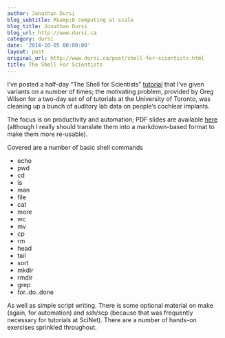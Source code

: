 ```yaml
---
author: Jonathan Dursi
blog_subtitle: R&amp;D computing at scale
blog_title: Jonathan Dursi
blog_url: http://www.dursi.ca
category: dursi
date: '2014-10-05 00:00:00'
layout: post
original_url: http://www.dursi.ca/post/shell-for-scientists.html
title: The Shell For Scientists
---
```


<p>I’ve posted a half-day “The Shell for Scientists”
<a href="https://github.com/ljdursi/shell-for-scientists">tutorial</a> that
I’ve given variants on a number of times; the motivating problem,
provided by Greg Wilson for a two-day set of of tutorials at the
University of Toronto, was cleaning up a bunch of auditory lab data
on people’s cochlear implants.</p>

<p>The focus is on productivity and automation; PDF slides are available
<a href="https://github.com/ljdursi/shell-for-scientists/raw/master/presentation/presentation.pdf">here</a>
(although I really should translate them into a markdown-based format to
make them more re-usable).</p>

<p>Covered are a number of basic shell commands</p>

<ul>
  <li>echo</li>
  <li>pwd</li>
  <li>cd</li>
  <li>ls</li>
  <li>man</li>
  <li>file</li>
  <li>cat</li>
  <li>more</li>
  <li>wc</li>
  <li>mv</li>
  <li>cp</li>
  <li>rm</li>
  <li>head</li>
  <li>tail</li>
  <li>sort</li>
  <li>mkdir</li>
  <li>rmdir</li>
  <li>grep</li>
  <li>for..do..done</li>
</ul>

<p>As well as simple script writing.  There is some optional material
on make (again, for automation) and ssh/scp (because that was
frequently necessary for tutorials at SciNet).  There are a number
of hands-on exercises sprinkled throughout.</p>
